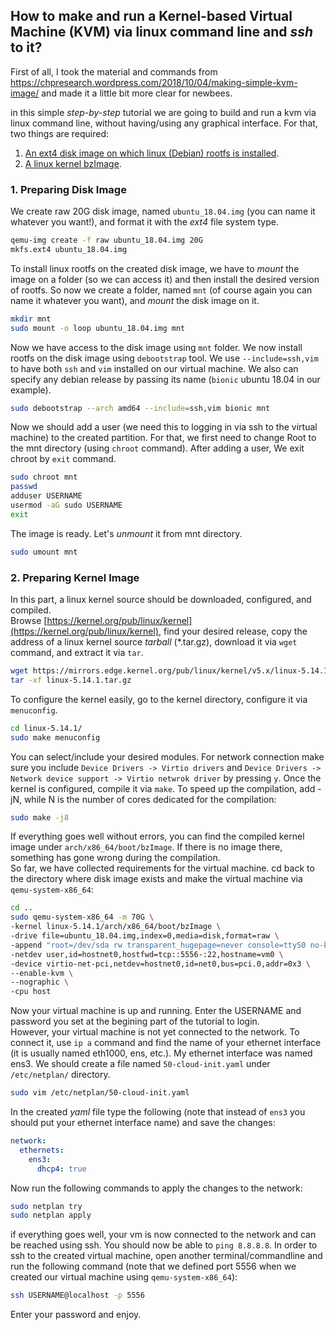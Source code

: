 ## **How to make and run a Kernel-based Virtual Machine (KVM) via linux command line and _ssh_ to it?** 
First of all, I took the material and commands from https://chpresearch.wordpress.com/2018/10/04/making-simple-kvm-image/ and made it a little bit more clear for newbees.  
  
in this simple _step-by-step_ tutorial we are going to build and run a kvm via linux command line, without having/using any graphical interface. For that, two things are required:   
1. [An ext4 disk image on which linux (Debian) rootfs is installed](#1-preparing-disk-image).  
2. [A linux kernel bzImage](#2-preparing-kernel-image).  

### **1. Preparing Disk Image**
We create raw 20G disk image, named `ubuntu_18.04.img` (you can name it whatever you want!), and format it with the _ext4_ file system type.
```bash
qemu-img create -f raw ubuntu_18.04.img 20G     
mkfs.ext4 ubuntu_18.04.img                      
```
To install linux rootfs on the created disk image, we have to _mount_ the image on a folder (so we can access it) and then install the desired version of rootfs. So now we create a folder, named `mnt` (of course again you can name it whatever you want), and _mount_ the disk image on it.
```bash
mkdir mnt
sudo mount -o loop ubuntu_18.04.img mnt
```
Now we have access to the disk image using `mnt` folder. We now install rootfs on the disk image using `debootstrap` tool. We use `--include=ssh,vim` to have both `ssh` and `vim` installed on our virtual machine. We also can specify any debian release by passing its name (`bionic` ubuntu 18.04 in our example).
```bash
sudo debootstrap --arch amd64 --include=ssh,vim bionic mnt
```
Now we should add a user (we need this to logging in via ssh to the virtual machine) to the created partition. For that, we first need to change Root to the mnt directory (using `chroot` command). After adding a user, We exit chroot by `exit` command. 
```bash
sudo chroot mnt
passwd
adduser USERNAME
usermod -aG sudo USERNAME
exit
```
The image is ready. Let's _unmount_ it from mnt directory.
```bash
sudo umount mnt
```
### **2. Preparing Kernel Image**
In this part, a linux kernel source should be downloaded, configured, and compiled.  
Browse [https://kernel.org/pub/linux/kernel](https://kernel.org/pub/linux/kernel), find your desired release, copy the address of a linux kernel source _tarball_ (\*.tar.gz), download it via `wget` command, and extract it via `tar`.
```bash
wget https://mirrors.edge.kernel.org/pub/linux/kernel/v5.x/linux-5.14.1.tar.gz
tar -xf linux-5.14.1.tar.gz
```
To configure the kernel easily, go to the kernel directory, configure it via `menuconfig`.
```bash
cd linux-5.14.1/
sudo make menuconfig
```
You can select/include your desired modules. For network connection make sure you include `Device Drivers -> Virtio drivers` and `Device Drivers -> Network device support -> Virtio netwrok driver` by pressing `y`.
Once the kernel is configured, compile it via `make`. To speed up the compilation, add -jN, while N is the number of cores dedicated for the compilation:
```bash
sudo make -j8
```
If everything goes well without errors, you can find the compiled kernel image under `arch/x86_64/boot/bzImage`. If there is no image there, something has gone wrong during the compilation.  
So far, we have collected requirements for the virtual machine. cd back to the directory where disk image exists and make the virtual machine via `qemu-system-x86_64`:  
```bash
cd ..
sudo qemu-system-x86_64 -m 70G \
-kernel linux-5.14.1/arch/x86_64/boot/bzImage \
-drive file=ubuntu_18.04.img,index=0,media=disk,format=raw \
-append "root=/dev/sda rw transparent_hugepage=never console=ttyS0 no-kvmclock" \
-netdev user,id=hostnet0,hostfwd=tcp::5556-:22,hostname=vm0 \
-device virtio-net-pci,netdev=hostnet0,id=net0,bus=pci.0,addr=0x3 \
--enable-kvm \
--nographic \
-cpu host
```
Now your virtual machine is up and running. Enter the USERNAME and password you set at the begining part of the tutorial to login.  
However, your virtual machine is not yet connected to the network. To connect it, use `ip a` command and find the name of your ethernet interface (it is usually named eth1000, ens, etc.). My ethernet interface was named ens3. We should create a file named `50-cloud-init.yaml` under `/etc/netplan/` directory.
```bash
sudo vim /etc/netplan/50-cloud-init.yaml
```
In the created _yaml_ file type the following (note that instead of `ens3` you should put your ethernet interface name) and save the changes:
```yaml
network:
  ethernets:
    ens3:
      dhcp4: true
```
Now run the following commands to apply the changes to the network:
```bash
sudo netplan try
sudo netplan apply
```
if everything goes well, your vm is now connected to the network and can be reached using ssh. You should now be able to `ping 8.8.8.8`.
In order to ssh to the created virtual machine, open another terminal/commandline and run the following command (note that we defined port 5556 when we created our virtual machine using `qemu-system-x86_64`):  
```bash
ssh USERNAME@localhost -p 5556
```
Enter your password and enjoy.
